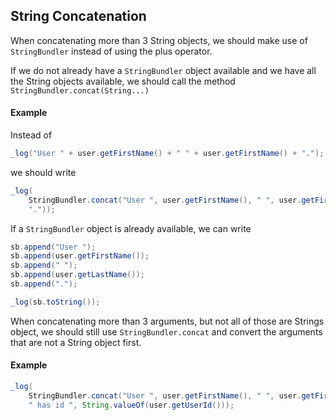 ## String Concatenation

When concatenating more than 3 String objects, we should make use of
`StringBundler` instead of using the plus operator.

If we do not already have a `StringBundler` object available and we have all the
String objects available, we should call the method
`StringBundler.concat(String...)`

#### Example

Instead of

```java
_log("User " + user.getFirstName() + " " + user.getFirstName() + ".");
```

we should write

```java
_log(
    StringBundler.concat("User ", user.getFirstName(), " ", user.getFirstName(),
    "."));
```

If a `StringBundler` object is already available, we can write

```java
sb.append("User ");
sb.append(user.getFirstName());
sb.append(" ");
sb.append(user.getLastName());
sb.append(".");

_log(sb.toString());
```

When concatenating more than 3 arguments, but not all of those are Strings
object, we should still use `StringBundler.concat` and convert the arguments
that are not a String object first.

#### Example

```java
_log(
    StringBundler.concat("User ", user.getFirstName(), " ", user.getFirstName(),
    " has id ", String.valueOf(user.getUserId()));
```